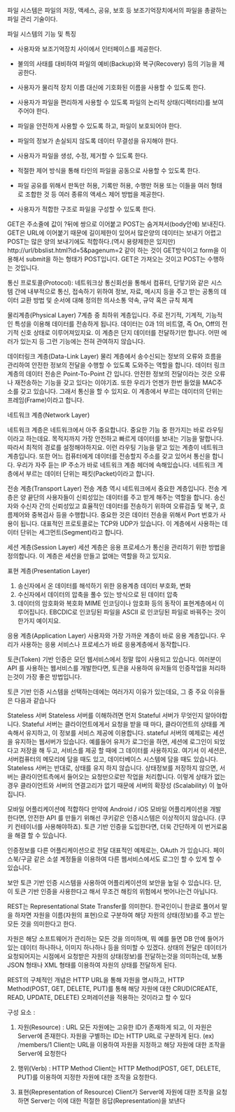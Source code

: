 파일 시스템은 파일의 저장, 액세스, 공유, 보호 등 보조기억장치에서의 파일을 총괄하는 파일 관리 기술이다.

파일 시스템의 기능 및 특징

- 사용자와 보조기억장치 사이에서 인터페이스를 제공한다.

- 불의의 사태를 대비하여 파일의 예비(Backup)와 복구(Recovery) 등의 기능을 제공한다.

- 사용자가 물리적 장치 이름 대신에 기호화된 이름을 사용할 수 있도록 한다.

- 사용자가 파일을 편리하게 사용할 수 있도록 파일의 논리적 상태(디렉터리)를 보여주어야 한다.

- 파일을 안전하게 사용할 수 있도록 하고, 파일이 보호되어야 한다.

- 파일의 정보가 손실되지 않도록 데이터 무결성을 유지해야 한다.

- 사용자가 파일을 생성, 수정, 제거할 수 있도록 한다.

- 적절한 제어 방식을 통해 타인의 파일을 공동으로 사용할 수 있도록 한다.

- 파일 공유를 위해서 판독만 허용, 기록만 허용, 수행만 허용 또는 이들을 여러 형태로 조합한 것 등 여러 종류의 액세스 제어 방법을 제공한다.

- 사용자가 적합한 구조로 파일을 구성할 수 있도록 한다.


GET은 주소줄에 값이 ?뒤에 쌍으로 이어붙고 POST는 숨겨져서(body안에) 보내진다.
GET은 URL에 이어붙기 때문에 길이제한이 있어서 많은양의 데이터는 보내기 어렵고 POST는 많은 양의 보내기에도 적합하다.(역시 용량제한은 있지만)
http://url/bbslist.html?id=5&pagenum=2 같이 하는 것이 GET방식이고 form을 이용해서 submit을 하는 형태가 POST입니다.
GET은 가져오는 것이고 POST는 수행하는 것입니다.

통신 프로토콜(Protocol):
네트워크상 통신회선을 통해서 컴퓨터, 단맣기와 같은 시스템 간에 내부적으로 통신, 접속하기 위하여 정보, 자료, 메시지 등을 주고 받는 공통의 데이터 교환 방법 및 순서에 대해 정의한 의사소통 약속, 규약 혹은 규칙 체계

물리계층(Physical Layer)
7계층 중 최하위 계층입니다. 주로 전기적, 기계적, 기능적인 특성을 이용해 데이터를 전송하게 됩니다. 데이터는 0과 1의 비트열, 즉 On, Off의 전기적 신호 상태로 이루어져있지요.
이 계층은 단지 데이터를 전달하기만 합니다. 어떤 에러가 있는지 등 그런 기능에는 전혀 관여하지 않습니다.

데이터링크 계층(Data-Link Layer)
물리 계층에서 송수신되는 정보의 오류와 흐름을 관리하여 안전한 정보의 전달을 수행할 수 있도록 도와주는 역할을 합니다.
데이터 링크 계층의 데이터 전송은 Point-To-Point 간 입니다. 
안전한 정보의 전달이라는 것은 오류나 재전송하는 기능을 갖고 있다는 이야기죠. 또한 우리가 언젠가 한번 들었을 MAC주소를 갖고 있습니다. 그래서 통신을 할 수 있지요.
이 계층에서 부르는 데이터의 단위는 프레임(Frame)이라고 합니다.


네트워크 계층(Network Layer)

네트워크 계층은 네트워크에서 아주 중요합니다.
중요한 기능 중 한가지는 바로 라우팅이라고 하는데요. 목적지까지 가장 안전하고 빠르게 데이터를 보내는 기능을 말합니다. 따라서 최적의 경로를 설정해야하지요.
이런 라우팅 기능을 맡고 있는 계층이 네트워크 계층입니다.
또한 어느 컴퓨터에게 데이터를 전송할지 주소를 갖고 있어서 통신을 합니다. 우리가 자주 듣는 IP 주소가 바로 네트워크 계층 헤더에 속해있습니다.
네트워크 계층에서 부르는 데이터 단위는 패킷(Packet)이라고 합니다.



전송 계층(Transport Layer)
전송 계층 역시 네트워크에서 중요한 계층입니다. 전송 계층은 양 끝단의 사용자들이 신뢰성있는 데이터를 주고 받게 해주는 역할을 합니다.
송신자와 수신자 간의 신뢰성있고 효율적인 데이터를 전송하기 위하여 오류검출 및 복구, 흐름제어와 중복검사 등을 수행합니다.
중요한 것은 데이터 전송을 위해서 Port 번호가 사용이 됩니다. 대표적인 프로토콜로는 TCP와 UDP가 있습니다. 이 계층에서 사용하는 데이터 단위는 세그먼트(Segment)라고 합니다.

세션 계층(Session Layer)
세션 계층은 응용 프로세스가 통신을 관리하기 위한 방법을 정의합니다. 
이 계층은 세션을 만들고 없애는 역할을 하고 있지요.



표현 계층(Presentation Layer)
1. 송신자에서 온 데이터를 해석하기 위한 응용계층 데이터 부호화, 변화
2. 수신자에서 데이터의 압축을 풀수 있는 방식으로 된 데이터 압축
3. 데이터의 암호화와 복호화
MIME 인코딩이나 암호화 등의 동작이 표현계층에서 이루어집니다. EBCDIC로 인코딩된 파일을 ASCII 로 인코딩된 파일로 바꿔주는 것이 한가지 예이지요.

응용 계층(Application Layer)
사용자와 가장 가까운 계층이 바로 응용 계층입니다. 우리가 사용하는 응용 서비스나 프로세스가 바로 응용계층에서 동작합니다.


토큰(Token) 기반 인증은 모던 웹서비스에서 정말 많이 사용되고 있습니다. 여러분이 API 를 사용하는 웹서비스를 개발한다면, 토큰을 사용하여 유저들의 인증작업을 처리하는것이 가장 좋은 방법입니다.

토큰 기반 인증 시스템을 선택하는데에는 여러가지 이유가 있는데요, 그 중 주요 이유들은 다음과 같습니다

Stateless 서버
Stateless 서버를 이해하려면 먼저 Stateful 서버가 무엇인지 알아야합니다. Stateful 서버는 클라이언트에게서 요청을 받을 때 마다, 클라이언트의 상태를 계속해서 유지하고, 이 정보를 서비스 제공에 이용합니다. stateful 서버의 예제로는 세션을 유지하는 웹서버가 있습니다. 예를들어 유저가 로그인을 하면, 세션에 로그인이 되었다고 저장을 해 두고, 서비스를 제공 할 때에 그 데이터를 사용하지요. 여기서 이 세션은, 서버컴퓨터의 메모리에 담을 때도 있고, 데이터베이스 시스템에 담을 때도 있습니다. Stateless 서버는 반대로, 상태를 유지 하지 않습니다. 상태정보를 저장하지 않으면, 서버는 클라이언트측에서 들어오는 요청만으로만 작업을 처리합니다. 이렇게 상태가 없는 경우 클라이언트와 서버의 연결고리가 없기 때문에 서버의 확장성 (Scalability) 이 높아집니다.

모바일 어플리케이션에 적합하다
만약에 Android / iOS 모바일 어플리케이션을 개발 한다면, 안전한 API 를 만들기 위해선 쿠키같은 인증시스템은 이상적이지 않습니다. (쿠키 컨테이너를 사용해야하죠). 토큰 기반 인증을 도입한다면, 더욱 간단하게 이 번거로움을 해결 할 수 있습니다.

인증정보를 다른 어플리케이션으로 전달
대표적인 예제로는, OAuth 가 있습니다. 페이스북/구글 같은 소셜 계정들을 이용하여 다른 웹서비스에서도 로그인 할 수 있게 할 수 있습니다.

보안
토큰 기반 인증 시스템을 사용하여 어플리케이션의 보안을 높일 수 있습니다. 단, 이 토큰 기반 인증을 사용한다고 해서 무조건 해킹의 위험에서 벗어나는건 아닙니다.


REST는 Representational State Transfer를 의미한다.
한국인이니 한글로 풀어서 말을 하자면 자원을 이름(자원의 표현)으로 구분하여 해당 자원의 상태(정보)를 주고 받는 모든 것을 의미한다고 한다.

자원은 해당 소프트웨어가 관리하는 모든 것을 의미하며, 뭐 예를 들면 DB 안에 들어가 있는 데이터 하나하나, 이미지 하나하나 등을 의미할 수 있겠다. 상태의 전달은 데이터가 요청되어지는 시점에서 요청받은 자원의 상태(정보)를 전달하는것을 의미하는데, 보통 JSON 형태나 XML 형태를 이용하여 자원의 상태를 전달하게 된다.

REST의 구체적인 개념은 HTTP URL을 통해 자원을 명시하고, HTTP Method(POST, GET, DELETE, PUT)를 통해 해당 자원에 대한 CRUD(CREATE, READ, UPDATE, DELETE) 오퍼레이션을 적용하는 것이라고 할 수 있다

구성 요소 :
1. 자원(Resource) : URL
모든 자원에는 고유한 ID가 존재하게 되고, 이 자원은 Server에 존재한다.
자원을 구별하는 ID는 HTTP URL로 구분하게 된다. (ex) /members/1
Client는 URL을 이용하여 자원을 지정하고 해당 자원에 대한 조작을 Server에 요청한다

2. 행위(Verb) : HTTP Method
Client는 HTTP Method(POST, GET, DELETE, PUT)를 이용하여 지정한 자원에 대한 조작을 요청한다.

3. 표현(Representation of Resource)
Client가 Server에 자원에 대한 조작을 요청하면 Server는 이에 대한 적절한 응답(Representation)을 보낸다

